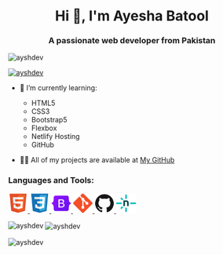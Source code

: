 <h1 align="center">Hi 👋, I'm Ayesha Batool</h1>
<h3 align="center">A passionate web developer from Pakistan</h3>

<p align="left"> <img src="https://komarev.com/ghpvc/?username=ayshdev&label=Profile%20views&color=0e75b6&style=flat" alt="ayshdev" /> </p>

<p align="left"> 
  <a href="https://github.com/ryo-ma/github-profile-trophy">
    <img src="https://github-profile-trophy.vercel.app/?username=ayshdev&row=1&column=2" alt="ayshdev" />
  </a> 
</p>

- 🌱 I’m currently learning:
  - HTML5  
  - CSS3  
  - Bootstrap5  
  - Flexbox  
  - Netlify Hosting  
  - GitHub  

- 👨‍💻 All of my projects are available at [My GitHub](https://github.com/ayshdev)

<h3 align="left">Languages and Tools:</h3>
<p align="left">
  <a href="https://www.w3schools.com/html/" target="_blank" rel="noreferrer">
    <img src="https://raw.githubusercontent.com/devicons/devicon/master/icons/html5/html5-original.svg" alt="html5" width="40" height="40"/>
  </a>
  <a href="https://www.w3schools.com/css/" target="_blank" rel="noreferrer">
    <img src="https://raw.githubusercontent.com/devicons/devicon/master/icons/css3/css3-original.svg" alt="css3" width="40" height="40"/>
  </a>
  <a href="https://getbootstrap.com/" target="_blank" rel="noreferrer">
    <img src="https://raw.githubusercontent.com/devicons/devicon/master/icons/bootstrap/bootstrap-original.svg" alt="bootstrap" width="40" height="40"/>
  </a>
  <a href="https://git-scm.com/" target="_blank" rel="noreferrer">
    <img src="https://raw.githubusercontent.com/devicons/devicon/master/icons/git/git-original.svg" alt="git" width="40" height="40"/>
  </a>
  <a href="https://github.com/" target="_blank" rel="noreferrer">
    <img src="https://raw.githubusercontent.com/devicons/devicon/master/icons/github/github-original.svg" alt="github" width="40" height="40"/>
  </a>
  <a href="https://www.netlify.com/" target="_blank" rel="noreferrer">
    <img src="https://raw.githubusercontent.com/devicons/devicon/master/icons/netlify/netlify-original.svg" alt="netlify" width="40" height="40"/>
  </a>
</p>

<p><img align="left" src="https://github-readme-stats.vercel.app/api/top-langs?username=ayshdev&show_icons=true&locale=en&layout=compact" alt="ayshdev" /></p>

<p>&nbsp;<img align="center" src="https://github-readme-stats.vercel.app/api?username=ayshdev&show_icons=true&locale=en" alt="ayshdev" /></p>

<p><img align="center" src="https://github-readme-streak-stats.herokuapp.com/?user=ayshdev&" alt="ayshdev" /></p>
